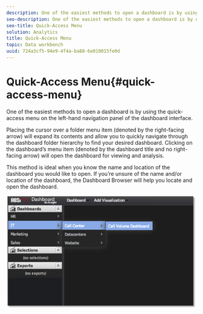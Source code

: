 ```yaml
---
description: One of the easiest methods to open a dashboard is by using the quick-access menu on the left-hand navigation panel of the dashboard interface.
seo-description: One of the easiest methods to open a dashboard is by using the quick-access menu on the left-hand navigation panel of the dashboard interface.
seo-title: Quick-Access Menu
solution: Analytics
title: Quick-Access Menu
topic: Data workbench
uuid: 724a3cf5-94e9-4f4a-ba88-6e010015fe0d
---
```


# Quick-Access Menu{#quick-access-menu}

One of the easiest methods to open a dashboard is by using the quick-access menu on the left-hand navigation panel of the dashboard interface.

Placing the cursor over a folder menu item (denoted by the right-facing arrow) will expand its contents and allow you to quickly navigate through the dashboard folder hierarchy to find your desired dashboard. Clicking on the dashboard’s menu item (denoted by the dashboard title and no right-facing arrow) will open the dashboard for viewing and analysis.

This method is ideal when you know the name and location of the dashboard you would like to open. If you’re unsure of the name and/or location of the dashboard, the Dashboard Browser will help you locate and open the dashboard.

![](assets/quick_access_menu.png)

